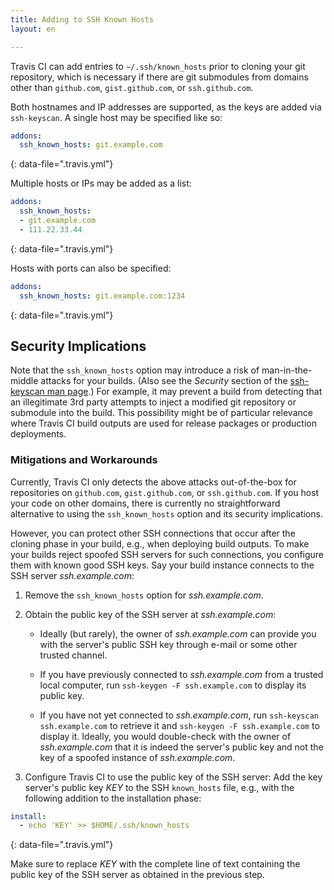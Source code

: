 ```yaml
---
title: Adding to SSH Known Hosts
layout: en

---
```


Travis CI can add entries to `~/.ssh/known_hosts` prior to cloning
your git repository, which is necessary if there are git submodules
from domains other than `github.com`, `gist.github.com`, or
`ssh.github.com`.

Both hostnames and IP addresses are supported, as the keys are
added via `ssh-keyscan`.  A single host may be specified like so:

```yaml
addons:
  ssh_known_hosts: git.example.com
```
{: data-file=".travis.yml"}

Multiple hosts or IPs may be added as a list:

```yaml
addons:
  ssh_known_hosts:
  - git.example.com
  - 111.22.33.44
```
{: data-file=".travis.yml"}

Hosts with ports can also be specified:

```yaml
addons:
  ssh_known_hosts: git.example.com:1234
```
{: data-file=".travis.yml"}

## Security Implications

Note that the `ssh_known_hosts` option may introduce a risk of man-in-the-middle attacks for your builds.
(Also see the _Security_ section of the [ssh-keyscan man page](https://linux.die.net/man/1/ssh-keyscan "man page for ssh-keyscan").)
For example, it may prevent a build from detecting that an illegitimate 3rd party attempts to inject a modified git repository or submodule into the build.
This possibility might be of particular relevance where Travis CI build outputs are used for release packages or production deployments.

### Mitigations and Workarounds

Currently, Travis CI only detects the above attacks out-of-the-box for repositories on `github.com`, `gist.github.com`, or `ssh.github.com`.
If you host your code on other domains, there is currently no straightforward alternative to using the `ssh_known_hosts` option and its security implications.

However, you can protect other SSH connections that occur after the cloning phase in your build, e.g., when deploying build outputs.
To make your builds reject spoofed SSH servers for such connections, you configure them with known good SSH keys.
Say your build instance connects to the SSH server *ssh.example.com*:

1. Remove the `ssh_known_hosts` option for *ssh.example.com*.

2. Obtain the public key of the SSH server at *ssh.example.com*:

    - Ideally (but rarely), the owner of *ssh.example.com* can provide you with the server's public SSH key through e-mail or some other trusted channel.

    - If you have previously connected to *ssh.example.com* from a trusted local computer, run `ssh-keygen -F ssh.example.com` to display its public key.

    - If you have not yet connected to *ssh.example.com*, run `ssh-keyscan ssh.example.com` to retrieve it and `ssh-keygen -F ssh.example.com` to display it.
    Ideally, you would double-check with the owner of *ssh.example.com* that it is indeed the server's public key and not the key of a spoofed instance of *ssh.example.com*.

3. Configure Travis CI to use the public key of the SSH server:
Add the key server's public key *KEY* to the SSH `known_hosts` file, e.g., with the following addition to the installation phase:

```yaml
install:
  - echo 'KEY' >> $HOME/.ssh/known_hosts
```
{: data-file=".travis.yml"}

Make sure to replace *KEY* with the complete line of text containing the public key of the SSH server as obtained in the previous step.
